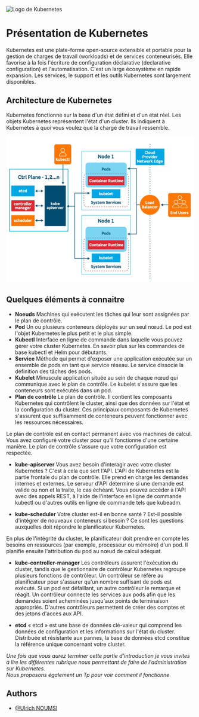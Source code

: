 ![Logo de Kubernetes](/images/kubernetes.png.png=100X200)
# Présentation de Kubernetes

Kubernetes est une plate-forme open-source extensible et portable pour la gestion de charges de travail (workloads) et de services conteneurisés. Elle favorise à la fois l'écriture de configuration déclarative (declarative configuration) et l'automatisation. C'est un large écosystème en rapide expansion. Les services, le support et les outils Kubernetes sont largement disponibles.


## Architecture de Kubernetes
Kubernetes fonctionne sur la base d'un état défini et d'un état réel. Les objets Kubernetes représentent l'état d'un cluster. Ils indiquent à Kubernetes à quoi vous voulez que la charge de travail ressemble.

![Architecture Kubernetes](/images/kubernetes-constructs-concepts-architecture.jpg)

## Quelques éléments à connaitre
- **Noeuds** 
Machines qui exécutent les tâches qui leur sont assignées par le plan de contrôle.
- **Pod**
Un ou plusieurs conteneurs déployés sur un seul nœud. Le pod est l'objet Kubernetes le plus petit et le plus simple.
- **Kubectl** 
Interface en ligne de commande dans laquelle vous pouvez gérer votre cluster Kubernetes. En savoir plus sur les commandes de base kubectl et Helm pour débutants.
- **Service**
Méthode qui permet d'exposer une application exécutée sur un ensemble de pods en tant que service réseau. Le service dissocie la définition des tâches des pods.
- **Kubelet**
Minuscule application située au sein de chaque nœud qui communique avec le plan de contrôle. Le kubelet s'assure que les conteneurs sont exécutés dans un pod.
- **Plan de contrôle**
Le plan de contrôle. Il contient les composants Kubernetes qui contrôlent le cluster, ainsi que des données sur l'état et la configuration du cluster. Ces principaux composants de Kubernetes s'assurent que suffisamment de conteneurs peuvent fonctionner avec les ressources nécessaires. 

Le plan de contrôle est en contact permanent avec vos machines de calcul. Vous avez configuré votre cluster pour qu'il fonctionne d'une certaine manière. Le plan de contrôle s'assure que votre configuration est respectée.

- **kube-apiserver**
Vous avez besoin d'interagir avec votre cluster Kubernetes ? C'est à cela que sert l'API. L'API de Kubernetes est la partie frontale du plan de contrôle. Elle prend en charge les demandes internes et externes. Le serveur d'API détermine si une demande est valide ou non et la traite, le cas échéant. Vous pouvez accéder à l'API avec des appels REST, à l'aide de l'interface en ligne de commande kubectl ou d'autres outils en ligne de commande tels que kubeadm.

- **kube-scheduler**
Votre cluster est-il en bonne santé ? Est-il possible d'intégrer de nouveaux conteneurs si besoin ? Ce sont les questions auxquelles doit répondre le planificateur Kubernetes.

En plus de l'intégrité du cluster, le planificateur doit prendre en compte les besoins en ressources (par exemple, processeur ou mémoire) d'un pod. Il planifie ensuite l'attribution du pod au nœud de calcul adéquat.

- **kube-controller-manager**
Les contrôleurs assurent l'exécution du cluster, tandis que le gestionnaire de contrôleur Kubernetes regroupe plusieurs fonctions de contrôleur. Un contrôleur se réfère au planificateur pour s'assurer qu'un nombre suffisant de pods est exécuté. Si un pod est défaillant, un autre contrôleur le remarque et réagit. Un contrôleur connecte les services aux pods afin que les demandes soient acheminées jusqu'aux points de terminaison appropriés. D'autres contrôleurs permettent de créer des comptes et des jetons d'accès aux API.

- **etcd**
« etcd » est une base de données clé-valeur qui comprend les données de configuration et les informations sur l'état du cluster. Distribuée et résistante aux pannes, la base de données etcd constitue la référence unique concernant votre cluster.


*Une fois que vous aurez terminer cette partie d'introduction je vous invites à lire les différentes rubrique nous permettant de faire de l'administration sur Kubernetes.* \
*Nous proposons également un Tp pour voir comment il fonctionne*

## Authors

- [@Ulrich NOUMSI](https://www.linkedin.com/in/ulrich-steve-noumsi/)

